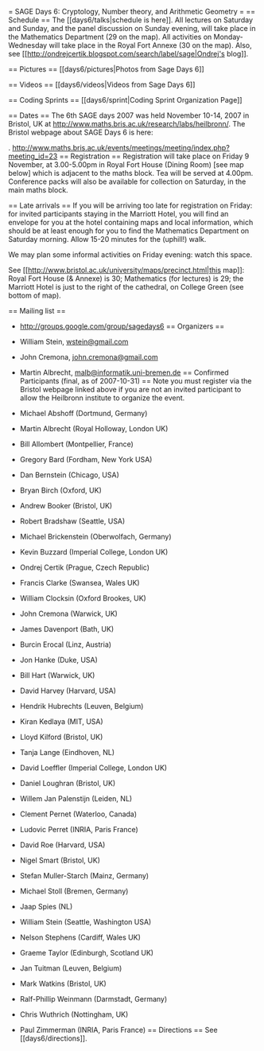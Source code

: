 = SAGE Days 6: Cryptology, Number theory, and Arithmetic Geometry =
== Schedule ==
The [[days6/talks|schedule is here]].   All lectures on Saturday and Sunday, and the panel discussion on Sunday evening,  will take place in the Mathematics Department (29 on the map).  All activities on Monday-Wednesday will take place in the Royal Fort Annexe (30 on the map).  Also, see [[http://ondrejcertik.blogspot.com/search/label/sage|Ondrej's blog]].

== Pictures ==
[[days6/pictures|Photos from Sage Days 6]]

== Videos ==
[[days6/videos|Videos from Sage Days 6]]

== Coding Sprints ==
[[days6/sprint|Coding Sprint Organization Page]]

== Dates ==
The 6th SAGE days 2007 was held November 10-14, 2007 in Bristol, UK at http://www.maths.bris.ac.uk/research/labs/heilbronn/. The Bristol webpage about SAGE Days 6 is here:

 . http://www.maths.bris.ac.uk/events/meetings/meeting/index.php?meeting_id=23
== Registration ==
Registration will take place on Friday 9 November, at 3.00-5.00pm in Royal Fort House (Dining Room) [see map below] which is adjacent to the maths block. Tea will be served at 4.00pm. Conference packs will also be available for collection on Saturday, in the main maths block.

== Late arrivals ==
If you will be arriving too late for registration on Friday:   for invited participants staying in the Marriott Hotel, you will find an envelope for you at the hotel containing maps and local information, which should be at least enough for you to find the Mathematics Department on Saturday morning.  Allow 15-20 minutes for the (uphill!) walk.

We may plan some informal activities on Friday evening:  watch this space.

See [[http://www.bristol.ac.uk/university/maps/precinct.html|this map]]: Royal Fort House (& Annexe) is 30; Mathematics (for lectures) is 29; the Marriott Hotel is just to the right of the cathedral, on College Green (see bottom of map).

== Mailing list ==
 * http://groups.google.com/group/sagedays6
== Organizers ==
 * William Stein, wstein@gmail.com
 * John Cremona, john.cremona@gmail.com
 * Martin Albrecht, malb@informatik.uni-bremen.de
== Confirmed Participants (final, as of 2007-10-31) ==
Note you must register via the Bristol webpage linked above if you are not an invited participant to allow the Heilbronn institute to organize the event.

 * Michael Abshoff (Dortmund, Germany)
 * Martin Albrecht (Royal Holloway, London UK)
 * Bill Allombert (Montpellier, France)
 * Gregory Bard (Fordham, New York USA)
 * Dan Bernstein (Chicago, USA)
 * Bryan Birch (Oxford, UK)
 * Andrew Booker  (Bristol, UK)
 * Robert Bradshaw (Seattle, USA)
 * Michael Brickenstein (Oberwolfach, Germany)
 * Kevin Buzzard  (Imperial College, London UK)
 * Ondrej Certik (Prague, Czech Republic)
 * Francis Clarke (Swansea, Wales UK)
 * William Clocksin (Oxford Brookes, UK)
 * John Cremona (Warwick, UK)
 * James Davenport (Bath, UK)
 * Burcin Erocal (Linz, Austria)
 * Jon Hanke (Duke, USA)
 * Bill Hart (Warwick, UK)
 * David Harvey (Harvard, USA)
 * Hendrik Hubrechts (Leuven, Belgium)
 * Kiran Kedlaya (MIT, USA)
 * Lloyd Kilford (Bristol, UK)
 * Tanja Lange (Eindhoven, NL)
 * David Loeffler (Imperial College, London UK)
 * Daniel Loughran (Bristol, UK)
 * Willem Jan Palenstijn (Leiden, NL)
 * Clement Pernet (Waterloo, Canada)
 * Ludovic Perret (INRIA, Paris France)
 * David Roe (Harvard, USA)
 * Nigel Smart (Bristol, UK)
 * Stefan Muller-Starch  (Mainz, Germany)
 * Michael Stoll (Bremen, Germany)
 * Jaap Spies (NL)
 * William Stein (Seattle, Washington USA)
 * Nelson Stephens (Cardiff, Wales UK)
 * Graeme Taylor (Edinburgh, Scotland UK)
 * Jan Tuitman (Leuven, Belgium)
 * Mark Watkins (Bristol, UK)
 * Ralf-Phillip Weinmann (Darmstadt, Germany)
 * Chris Wuthrich (Nottingham, UK)
 * Paul Zimmerman (INRIA, Paris France)
== Directions ==
See [[days6/directions]].
